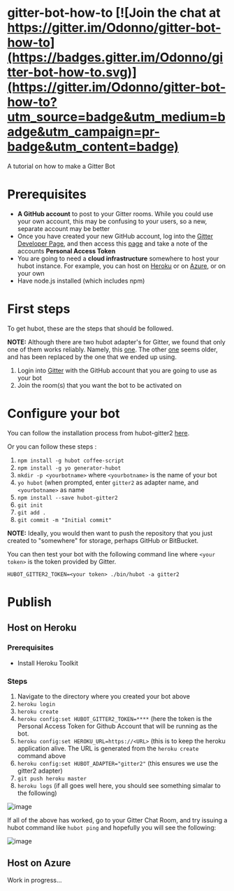 # gitter-bot-how-to [![Join the chat at https://gitter.im/Odonno/gitter-bot-how-to](https://badges.gitter.im/Odonno/gitter-bot-how-to.svg)](https://gitter.im/Odonno/gitter-bot-how-to?utm_source=badge&utm_medium=badge&utm_campaign=pr-badge&utm_content=badge)

A tutorial on how to make a Gitter Bot

# Prerequisites

* **A GitHub account** to post to your Gitter rooms. While you could use your own account, this may be confusing to your users, so a new, separate account may be better
* Once you have created your new GitHub account, log into the [Gitter Developer Page](https://developer.gitter.im/docs/welcome), and then access this [page](https://developer.gitter.im/apps) and take a note of the accounts **Personal Access Token**
* You are going to need a **cloud infrastructure** somewhere to host your hubot instance. For example, you can host on [Heroku](https://dashboard.heroku.com/) or on [Azure](https://azure.microsoft.com/), or on your own
* Have node.js installed (which includes npm)

# First steps

To get hubot, these are the steps that should be followed.

**NOTE:** Although there are two hubot adapter's for Gitter, we found that only one of them works reliably. Namely, this [one](https://github.com/huafu/hubot-gitter2). The other [one](https://github.com/kcjpop/hubot-gitter) seems older, and has been replaced by the one that we ended up using.

1. Login into [Gitter](http://gitter.im) with the GitHub account that you are going to use as your bot
1. Join the room(s) that you want the bot to be activated on

# Configure your bot

You can follow the installation process from hubot-gitter2 [here](https://github.com/huafu/hubot-gitter2#installation).

Or you can follow these steps :

1. `npm install -g hubot coffee-script`
1. `npm install -g yo generator-hubot`
1. `mkdir -p <yourbotname>` where `<yourbotname>` is the name of your bot
1. `yo hubot` (when prompted, enter `gitter2` as adapter name, and `<yourbotname>` as name
1. `npm install --save hubot-gitter2`
1. `git init`
1. `git add .`
1. `git commit -m "Initial commit"`

**NOTE:** Ideally, you would then want to push the repository that you just created to "somewhere" for storage, perhaps GitHub or BitBucket.

You can then test your bot with the following command line where `<your token>` is the token provided by Gitter.

`HUBOT_GITTER2_TOKEN=<your token> ./bin/hubot -a gitter2`

# Publish

## Host on Heroku

### Prerequisites
* Install Heroku Toolkit

### Steps

1. Navigate to the directory where you created your bot above
1. `heroku login`
1. `heroku create`
1. `heroku config:set HUBOT_GITTER2_TOKEN=****` (here the token is the Personal Access Token for Github Account that will be running as the bot.
1. `heroku config:set HEROKU_URL=https://<URL>` (this is to keep the heroku application alive.  The URL is generated from the `heroku create` command above
1. `heroku config:set HUBOT_ADAPTER="gitter2"` (this ensures we use the gitter2 adapter)
1. `git push heroku master`
1. `heroku logs` (if all goes well here, you should see something simalar to the following)

![image](https://cloud.githubusercontent.com/assets/1271146/5890975/1b0b13d4-a471-11e4-97db-9be2b5fbae77.png)

If all of the above has worked, go to your Gitter Chat Room, and try issuing a hubot command like `hubot ping` and hopefully you will see the following:

![image](https://cloud.githubusercontent.com/assets/1271146/5890979/96fa7066-a471-11e4-9042-b1db63b4e984.png)

## Host on Azure

Work in progress...
